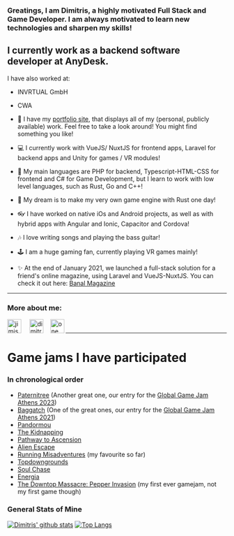 ### Greatings, I am Dimitris, a highly motivated Full Stack and Game Developer. I am always motivated to learn new technologies and sharpen my skills!

## I currently work as a backend software developer at AnyDesk.
I have also worked at:
- INVRTUAL GmbH
- CWA

- :muscle: I have my [portfolio site], that displays all of my (personal, publicly available) work. Feel free to take a look around! You might find something you like!
- :computer: I currently work with VueJS/ NuxtJS for frontend apps, Laravel for backend apps and Unity for games / VR modules!
- :page_facing_up: My main languages are PHP for backend, Typescript-HTML-CSS for frontend and C# for Game Development, but I learn to work with low level languages, such as Rust, Go and C++!
- :rainbow: My dream is to make my very own game engine with Rust one day!
- :eyeglasses: I have worked on native iOs and Android projects, as well as with hybrid apps with Angular and Ionic, Capacitor and Cordova!
- :notes: I love writing songs and playing the bass guitar!
- :joystick: I am a huge gaming fan, currently playing VR games mainly!
- :sparkles: At the end of January 2021, we launched a full-stack solution for a friend's online magazine, using Laravel and VueJS-NuxtJS. You can check it out here: [Banal Magazine][banal]

---

### More about me:

[<img align="left" alt="jimis provatas soundcloud" width="32px" src="https://cdn.jsdelivr.net/npm/simple-icons@3.4.0/icons/soundcloud.svg" target="_blank" style="background-color: white" />][soundcloud]
[<img align="left" alt="dimitris provatas linkedin" width="32px" src="https://cdn.jsdelivr.net/npm/simple-icons@v3/icons/linkedin.svg" target="_blank" style="background-color: white; margin-left: 1rem; margin-right: 1rem" />][linkedin]
[<img align="left" alt="one_coding_sheep instagram" width="32px" src="https://cdn.jsdelivr.net/npm/simple-icons@v3/icons/instagram.svg" target="_blank" style="background-color: white" />][instagram]
<br>

---

# Game jams I have participated

### In chronological order

- [Paternitree] (Another great one, our entry for the [Global Game Jam Athens 2023][ggja23])
- [Baggatch] (One of the great ones, our entry for the [Global Game Jam Athens 2021][ggja21])
- [Pandormou]
- [The Kidnapping][kidnapping]
- [Pathway to Ascension][ascension]
- [Alien Escape][escape]
- [Running Misadventures][missadventures] (my favourite so far)
- [Topdowngrounds]
- [Soul Chase][soulchase]
- [Energia]
- [The Downtop Massacre: Pepper Invasion][downtop] (my first ever gamejam, not my first game though)

### General Stats of Mine

[![Dimitris' github stats](https://github-readme-stats.vercel.app/api?username=Dimitris-Provatas)](https://github.com/anuraghazra/github-readme-stats&show_icons=true&theme=dark)
[![Top Langs](https://github-readme-stats.vercel.app/api/top-langs/?username=Dimitris-Provatas&layout=compact)](https://github.com/anuraghazra/github-readme-stats)

[portfolio site]: https://thesheepster.net
[banal]: https://banalmagazine.gr/
[soundcloud]: https://soundcloud.com/jimis-provatas
[linkedin]: https://www.linkedin.com/in/dimitris-provatas-81100316a/
[instagram]: https://www.instagram.com/one_coding_sheep/
[pandormou]: https://aemiliu5.itch.io/pandormou
[kidnapping]: https://gamejolt.com/games/the-kidnapping/443473
[ascension]: https://aemiliu5.itch.io/pathway-to-ascension
[escape]: https://gamejolt.com/games/alien-escape/383058
[missadventures]: https://gamejolt.com/games/running-misadventures/361182
[topdowngrounds]: https://gamejolt.com/games/topdowngrounds/335478
[soulchase]: https://gamejolt.com/games/soulchase/301656
[energia]: https://gamejolt.com/games/energia/273401
[downtop]: https://gamejolt.com/games/the-downtop-massacre-pepper-invasion/217627
[ggja21]: https://globalgamejam.org/2021/games/baggatch-3
[baggatch]: https://nickzouk.itch.io/baggatch
[ggja23]: https://globalgamejam.org/2023/games/untitled-ggj23-9
[paternitree]: https://nickzouk.itch.io/paternitree

